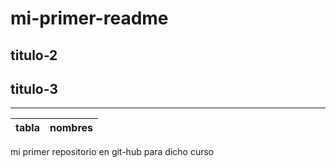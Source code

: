 # mi-primer-readme
## titulo-2
## titulo-3
 _ _ _ _ _ _ _
|tabla|nombres|
|-----|-------|


mi primer repositorio en git-hub para dicho curso
